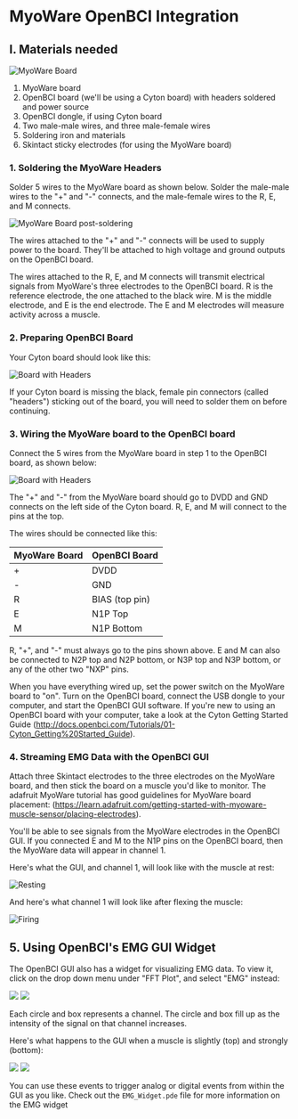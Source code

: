 # MyoWare OpenBCI Integration

## I. Materials needed

![MyoWare Board](../assets/images/myoware.jpg)

1. MyoWare board
2. OpenBCI board (we'll be using a Cyton board) with headers soldered and power source
3. OpenBCI dongle, if using Cyton board
4. Two male-male wires, and three male-female wires
5. Soldering iron and materials
6. Skintact sticky electrodes (for using the MyoWare board)


### 1. Soldering the MyoWare Headers
Solder 5 wires to the MyoWare board as shown below. Solder the male-male wires to the "+" and "-" connects, and the male-female wires to the R, E, and M connects.

![MyoWare Board post-soldering](../assets/images/myoware_post_solder.jpg)

The wires attached to the "+" and "-" connects will be used to supply power to the board. They'll be attached to high voltage and ground outputs on the OpenBCI board.

The wires attached to the R, E, and M connects will transmit electrical signals from MyoWare's three electrodes to the OpenBCI board. R is the reference electrode, the one attached to the black wire. M is the middle electrode, and E is the end electrode. The E and M electrodes will measure activity across a muscle. 


### 2. Preparing OpenBCI Board
Your Cyton board should look like this:

![Board with Headers](../assets/images/8bit_w_Headers.jpg)

If your Cyton board is missing the black, female pin connectors (called "headers") sticking out of the board, you will need to solder them on before continuing. 

### 3. Wiring the MyoWare board to the OpenBCI board 
Connect the 5 wires from the MyoWare board in step 1 to the OpenBCI board, as shown below:

![Board with Headers](../assets/images/cyton_myoware_connects.jpg)

The "+" and "-" from the MyoWare board should go to DVDD and GND connects on the left side of the Cyton board. R, E, and M will connect to the pins at the top.

The wires should be connected like this:

| MyoWare Board | OpenBCI Board |
| -------------- | -------------- |
| \+ | DVDD |
| \- | GND |
| R | BIAS (top pin) |
| E | N1P Top |
| M | N1P Bottom |

R, "+", and "-" must always go to the pins shown above. E and M can also be connected to N2P top and N2P bottom, or N3P top and N3P bottom, or any of the other two "NXP" pins.

When you have everything wired up, set the power switch on the MyoWare board to "on". Turn on the OpenBCI board, connect the USB dongle to your computer, and start the OpenBCI GUI software. If you're new to using an OpenBCI board with your computer, take a look at the Cyton Getting Started Guide (http://docs.openbci.com/Tutorials/01-Cyton_Getting%20Started_Guide).

### 4. Streaming EMG Data with the OpenBCI GUI

Attach three Skintact electrodes to the three electrodes on the MyoWare board, and then stick the board on a muscle you'd like to monitor. The adafruit MyoWare tutorial has good guidelines for MyoWare board placement: (https://learn.adafruit.com/getting-started-with-myoware-muscle-sensor/placing-electrodes).

You'll be able to see signals from the MyoWare electrodes in the OpenBCI GUI. If you connected E and M to the N1P pins on the OpenBCI board, then the MyoWare data will appear in channel 1. 

Here's what the GUI, and channel 1, will look like with the muscle at rest:

![Resting](../assets/images/OpenBCIGUI_at_rest.png)

And here's what channel 1 will look like after flexing the muscle:

![Firing](../assets/images/OpenBCIGUI_after_flex.png)

## 5. Using OpenBCI's EMG GUI Widget

The OpenBCI GUI also has a widget for visualizing EMG data. To view it, click on the drop down menu under "FFT Plot", and select "EMG" instead:

![](../assets/images/emg_drop_down_menu.png)
![](../assets/images/EMG_gui_at_rest.png)

Each circle and box represents a channel. The circle and box fill up as the intensity of the signal on that channel increases.

Here's what happens to the GUI when a muscle is slightly (top) and strongly (bottom):

![](../assets/images/emg_gui_flex_small.png) ![](../assets/images/emg_gui_flex_big.png)

You can use these events to trigger analog or digital events from within the GUI as you like. Check out the `EMG_Widget.pde` file for more information on the EMG widget
